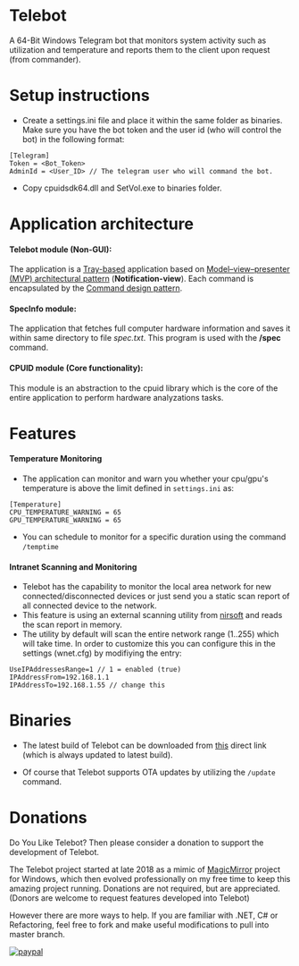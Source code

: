 # Telebot
A 64-Bit Windows Telegram bot that monitors system activity such as utilization and temperature and reports them to the client upon request (from commander).

# Setup instructions
 - Create a settings.ini file and place it within the same folder as binaries. Make sure you have the bot token and the user id (who will control the bot) in the following format:
 
 ```
[Telegram]
Token = <Bot_Token>
AdminId = <User_ID> // The telegram user who will command the bot.
```

- Copy cpuidsdk64.dll and SetVol.exe to binaries folder.

# Application architecture

#### Telebot module (Non-GUI):
The application is a [Tray-based](https://docs.microsoft.com/en-us/windows/win32/shell/notification-area) application based on [Model–view–presenter (MVP) architectural pattern](https://en.wikipedia.org/wiki/Model%E2%80%93view%E2%80%93presenter) (**Notification-view**). Each command is encapsulated by the [Command design pattern](https://en.wikipedia.org/wiki/Command_pattern).

#### SpecInfo module:
The application that fetches full computer hardware information and saves it within same directory to file *spec.txt*. This program is used with the **/spec** command.

#### CPUID module (Core functionality):
This module is an abstraction to the cpuid library which is the core of the entire application to perform hardware analyzations tasks.


# Features
#### Temperature Monitoring
- The application can monitor and warn you whether your cpu/gpu's temperature is above the limit defined in `settings.ini` as:

```
[Temperature]
CPU_TEMPERATURE_WARNING = 65 
GPU_TEMPERATURE_WARNING = 65
```

- You can schedule to monitor for a specific duration using the command `/temptime`
#### Intranet Scanning and Monitoring 
- Telebot has the capability to monitor the local area network for new connected/disconnected devices or just send you a static scan report of all connected device to the network.
- This feature is using an external scanning utility from [nirsoft](http://www.nirsoft.net/utils/wireless_network_watcher.html) and reads the scan report in memory.
- The utility by default will scan the entire network range (1..255) which will take time. In order to customize this you can configure this in the settings (wnet.cfg) by modifiying the entry:
```
UseIPAddressesRange=1 // 1 = enabled (true)
IPAddressFrom=192.168.1.1
IPAddressTo=192.168.1.55 // change this
```
# Binaries
- The latest build of Telebot can be downloaded from [this](https://raw.githubusercontent.com/jdahan91/Telebot/master/Telebot/Update/Release.zip) direct link (which is always updated to latest build).

- Of course that Telebot supports OTA updates by utilizing the `/update` command.

# Donations
Do You Like Telebot?
Then please consider a donation to support the development of Telebot.

The Telebot project started at late 2018 as a mimic of [MagicMirror](https://magicmirror.builders/) project for Windows, which then evolved professionally on my free time to keep this amazing project running. Donations are not required, but are appreciated. (Donors are welcome to request features developed into Telebot)

However there are more ways to help. If you are familiar with .NET, C# or Refactoring, feel free to fork and make useful modifications to pull into master branch.

[![paypal](https://www.paypalobjects.com/en_US/IL/i/btn/btn_donateCC_LG.gif)](https://www.paypal.com/cgi-bin/webscr?cmd=_donations&business=LKNNJLAD48V7G&item_name=Telebot+development+support&currency_code=ILS&source=url)
